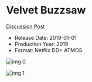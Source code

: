 # Velvet Buzzsaw

[Discussion Post](https://www.avsforum.com/threads/bass-eq-for-filtered-movies.2995212/post-57555414)

* Release Date: 2019-01-01
* Production Year: 2019
* Format: Netflix DD+ ATMOS

![img 0](https://i.imgur.com/obieNiK.jpg)

![img 1](https://i.imgur.com/DIIQ98g.jpg)

